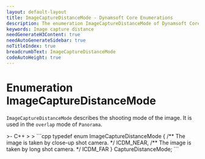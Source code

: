 ```yaml
---
layout: default-layout
title: ImageCaptureDistanceMode - Dynamsoft Core Enumerations
description: The enumeration ImageCaptureDistanceMode of Dynamsoft Core is used to distinguish the close-up images from the prospect images.
keywords: Image capture distance
needGenerateH3Content: true
needAutoGenerateSidebar: true
noTitleIndex: true
breadcrumbText: ImageCaptureDistanceMode
codeAutoHeight: true
---
```


# Enumeration ImageCaptureDistanceMode

`ImageCaptureDistanceMode` describes the shooting mode of the image. It is used in the `overlap` mode of `Panorama`.

<div class="sample-code-prefix template2"></div>
   >- C++
   >
>
```cpp
typedef enum ImageCaptureDistanceMode
{
   /** The image is taken by close-up shot camera. */
   ICDM_NEAR,
   /** The image is taken by long shot camera. */
   ICDM_FAR
} CaptureDistanceMode;
```
